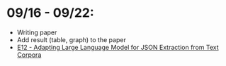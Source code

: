 # 09/16 - 09/22:
- Writing paper
- Add result (table, graph) to the paper 
- [E12 - Adapting Large Language Model for JSON Extraction from Text Corpora](reports/report_01/E12%20-%20Adapting%20Large%20Language%20Model%20for%20JSON%20Extraction%20from%20Text%20Corpora)